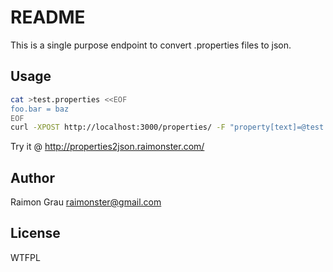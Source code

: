 # README

This is a single purpose endpoint to convert .properties files to json.


## Usage

```bash
cat >test.properties <<EOF
foo.bar = baz
EOF
curl -XPOST http://localhost:3000/properties/ -F "property[text]=@test.properties" | jq
```

Try it @ http://properties2json.raimonster.com/

## Author
Raimon Grau <raimonster@gmail.com>

## License
WTFPL
